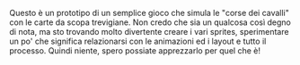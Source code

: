 Questo è un prototipo di un semplice gioco che simula le "corse dei cavalli" con le carte da scopa trevigiane. Non credo che sia un qualcosa così degno di nota, ma sto trovando molto divertente creare i vari sprites, sperimentare un po' che significa relazionarsi con le animazioni ed i layout e tutto il processo. Quindi niente, spero possiate apprezzarlo per quel che è! 
